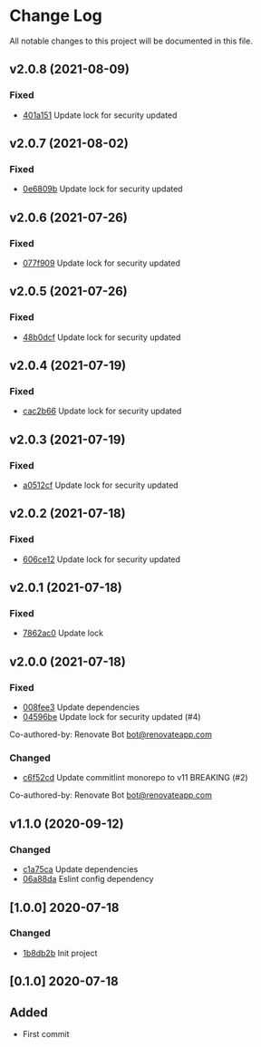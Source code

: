 # Change Log
All notable changes to this project will be documented in this file.

## v2.0.8 (2021-08-09)
### Fixed
- [401a151](https://github.com/fabulator/commitlint-config-fabulator/commit/401a151b73ac698c597bca1d8a0404dd971a9a02) Update lock for security updated

## v2.0.7 (2021-08-02)
### Fixed
- [0e6809b](https://github.com/fabulator/commitlint-config-fabulator/commit/0e6809bbeb2a41cdf6358e0b041b798d6e83ac6d) Update lock for security updated

## v2.0.6 (2021-07-26)
### Fixed
- [077f909](https://github.com/fabulator/commitlint-config-fabulator/commit/077f909a412eb8ee5d44dc7ea83c1977aaa0ade9) Update lock for security updated

## v2.0.5 (2021-07-26)
### Fixed
- [48b0dcf](https://github.com/fabulator/commitlint-config-fabulator/commit/48b0dcfe36b9f6365ab5903a9a30f27a7f5e9bb2) Update lock for security updated

## v2.0.4 (2021-07-19)
### Fixed
- [cac2b66](https://github.com/fabulator/commitlint-config-fabulator/commit/cac2b660501345b8a0d18305db7e019924dd3f00) Update lock for security updated

## v2.0.3 (2021-07-19)
### Fixed
- [a0512cf](https://github.com/fabulator/commitlint-config-fabulator/commit/a0512cf5bdbf31a31897d35889c09fa546d52e52) Update lock for security updated

## v2.0.2 (2021-07-18)
### Fixed
- [606ce12](https://github.com/fabulator/commitlint-config-fabulator/commit/606ce121699d1796ba3a47a690c93162d9895672) Update lock for security updated

## v2.0.1 (2021-07-18)
### Fixed
- [7862ac0](https://github.com/fabulator/commitlint-config-fabulator/commit/7862ac028d55b41b117abf52772278c233e13f7c) Update lock

## v2.0.0 (2021-07-18)
### Fixed
- [008fee3](https://github.com/fabulator/commitlint-config-fabulator/commit/008fee3b4db20aa4c4e3d3469790feed1f4ac125) Update dependencies
- [04596be](https://github.com/fabulator/commitlint-config-fabulator/commit/04596beaf8aad0819f485a037e41419ccdc0ff65) Update lock for security updated (#4)

Co-authored-by: Renovate Bot <bot@renovateapp.com>

### Changed
- [c6f52cd](https://github.com/fabulator/commitlint-config-fabulator/commit/c6f52cda48a9799c0dedd6dbdfdba9843abb99aa) Update commitlint monorepo to v11 BREAKING (#2)

Co-authored-by: Renovate Bot <bot@renovateapp.com>

## v1.1.0 (2020-09-12)
### Changed
- [c1a75ca](https://github.com/fabulator/commitlint-config-fabulator/commit/c1a75ca161c51130cffb2af49aadaef7f40b5485) Update dependencies
- [06a88da](https://github.com/fabulator/commitlint-config-fabulator/commit/06a88daf8e6120a5511281a2f54b96bc6be58a29) Eslint config dependency 

## [1.0.0] 2020-07-18
### Changed
- [1b8db2b](https://github.com/fabulator/commitlint-config-fabulator/commit/1b8db2b2d4068307d672e52240fa02fb45569f64) Init project

## [0.1.0] 2020-07-18
## Added
- First commit
